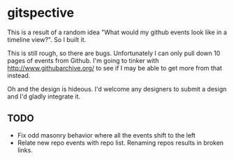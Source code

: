 gitspective
============

This is a result of a random idea "What would my github events look like in a timeline view?". So I built it.

This is still rough, so there are bugs. Unfortunately I can only pull down 10 pages of events from Github. I'm going to tinker with http://www.githubarchive.org/ to see if I may be able to get more from that instead.

Oh and the design is hideous. I'd welcome any designers to submit a design and I'd gladly integrate it.

TODO
--------

* Fix odd masonry behavior where all the events shift to the left
* Relate new repo events with repo list. Renaming repos results in broken links.
